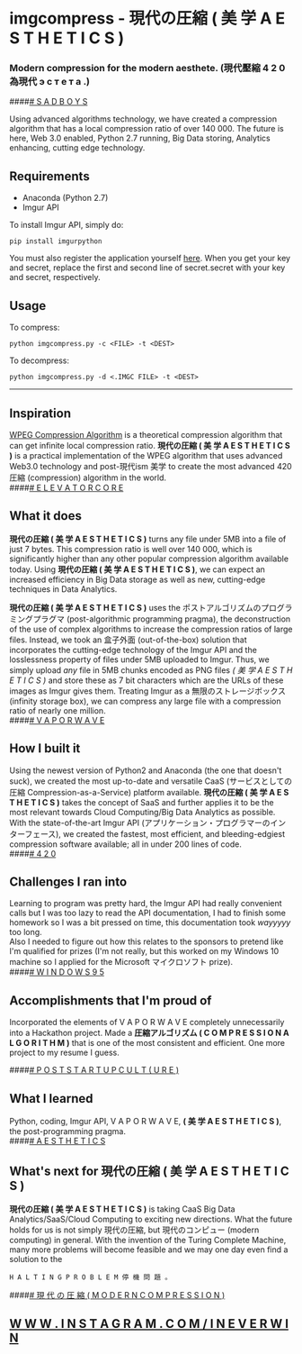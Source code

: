# imgcompress - 現代の圧縮 ( 美 学 A E S T H E T I C S )

### Modern compression for the modern aesthete. (現代壓縮 4 2 0 為現代 э с т е т а .)

####[\# S A D B O Y S](http://instagram.com/ineverwin)

Using advanced algorithms technology, we have created a compression algorithm that has a local compression ratio of 
over 140 000. 
The future is here, Web 3.0 enabled, Python 2.7 running, Big Data storing, Analytics enhancing, cutting edge technology.

## Requirements  

* Anaconda (Python 2.7)
* Imgur API

To install Imgur API, simply do:  

    pip install imgurpython

You must also register the application yourself [here](https://api.imgur.com/oauth2/addclient). 
When you get your key and secret, replace the first and second line of secret.secret with your key and secret, respectively. 
  
## Usage

To compress:

    python imgcompress.py -c <FILE> -t <DEST>
  
To decompress:

    python imgcompress.py -d <.IMGC FILE> -t <DEST>

________

## Inspiration

[WPEG Compression Algorithm](http://www.dangermouse.net/esoteric/wpeg.html) is a theoretical compression algorithm that can get infinite local compression ratio. **現代の圧縮 ( 美 学 A E S T H E T I C S )** is a practical implementation of the WPEG algorithm that uses advanced Web3.0 technology and post-現代ism 美学 to create the most advanced 420 圧縮 (compression) algorithm in the world.  
####[\# E L E V A T O R C O R E](http://instagram.com/ineverwin)

## What it does

**現代の圧縮 ( 美 学 A E S T H E T I C S )** turns any file under 5MB into a file of just 7 bytes. This compression ratio is well over 140 000, which is significantly higher than any other popular compression algorithm available today. Using **現代の圧縮 ( 美 学 A E S T H E T I C S )**, we can expect an increased efficiency in Big Data storage as well as new, cutting-edge techniques in Data Analytics.  

**現代の圧縮 ( 美 学 A E S T H E T I C S )** uses the ポストアルゴリズムのプログラミングプラグマ (post-algorithmic programming pragma), the deconstruction of the use of complex algorithms to increase the compression ratios of large files. Instead, we took an 盒子外面 (out-of-the-box) solution that incorporates the cutting-edge technology of the Imgur API and the losslessness property of files under 5MB uploaded to Imgur. Thus, we simply upload *any* file in 5MB chunks encoded as PNG files *( 美 学 A E S T H E T I C S )* and store these as 7 bit characters which are the URLs of these images as Imgur gives them. Treating Imgur as a 無限のストレージボックス (infinity storage box), we can compress any large file with a compression ratio of nearly one million.   
####[\# V A P O R W A V E](http://instagram.com/ineverwin)

## How I built it

Using the newest version of Python2 and Anaconda (the one that doesn't suck), we created the most up-to-date and versatile CaaS (サービスとしての圧縮 Compression-as-a-Service) platform available. **現代の圧縮 ( 美 学 A E S T H E T I C S )** takes the concept of SaaS and further applies it to be the most relevant towards Cloud Computing/Big Data Analytics as possible. With the state-of-the-art Imgur API (アプリケーション・プログラマーのインターフェース), we created the fastest, most efficient, and bleeding-edgiest compression software available; all in under 200 lines of code.  
####[\# 4 2 0](http://instagram.com/ineverwin)

## Challenges I ran into

Learning to program was pretty hard, the Imgur API had really convenient calls but I was too lazy to read the API documentation, I had to finish some homework so I was a bit pressed on time, this documentation took *wayyyyy* too long.  
Also I needed to figure out how this relates to the sponsors to pretend like I'm qualified for prizes (I'm not really, but this worked on my Windows 10 machine so I applied for the Microsoft マイクロソフト prize).   
####[\# W I N D O W S 9 5](http://instagram.com/ineverwin)

## Accomplishments that I'm proud of

Incorporated the elements of V A P O R W A V E completely unnecessarily into a Hackathon project. Made a **圧縮アルゴリズム ( C O M P R E S S I O N A L G O R I T H M )** that is one of the most consistent and efficient. One more project to my resume I guess.

####[\# P O S T S T A R T U P C U L T ( U R E )](http://instagram.com/ineverwin)

## What I learned

Python, coding, Imgur API, V A P O R W A V E, **( 美 学 A E S T H E T I C S )**, the post-programming pragma.  
####[\# A E S T H E T I C S](http://instagram.com/ineverwin)

## What's next for 現代の圧縮 ( 美 学 A E S T H E T I C S )

**現代の圧縮 ( 美 学 A E S T H E T I C S )** is taking CaaS Big Data Analytics/SaaS/Cloud Computing to exciting new directions. What the future holds for us is not simply 現代の圧縮, but 現代のコンピュー (modern computing) in general. With the invention of the Turing Complete Machine, many more problems will become feasible and we may one day even find a solution to the 

    H A L T I N G P R O B L E M 停 機 問 題 。  
####[\# 現 代 の 圧 縮 ( M O D E R N C O M P R E S S I O N )](http://instagram.com/ineverwin)


## [W W W . I N S T A G R A M . C O M / I N E V E R W I N](http://instagram.com/ineverwin)
